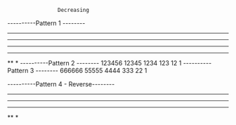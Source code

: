                     Decreasing

----------Pattern 1 --------
******
*****
****
***
**
*
----------Pattern 2 --------
123456
12345
1234
123
12
1
----------Pattern 3 --------
666666
55555
4444
333
22
1

----------Pattern 4 - Reverse--------
*****
 ****
  ***
   **
    *